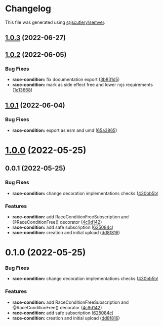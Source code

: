 # Changelog

This file was generated using [@jscutlery/semver](https://github.com/jscutlery/semver).

## [1.0.3](https://github.com/RicardoJBarrios/kuoki/compare/race-condition-v1.0.2...race-condition-v1.0.3) (2022-06-27)



## [1.0.2](https://github.com/RicardoJBarrios/kuoki/compare/race-condition-v1.0.1...race-condition-v1.0.2) (2022-06-05)


### Bug Fixes

* **race-condition:** fix documentation export ([3b831d5](https://github.com/RicardoJBarrios/kuoki/commit/3b831d531bf4874e26ebd768a87d11b910086451))
* **race-condition:** mark as side effect free and lower rxjs requirements ([1e13668](https://github.com/RicardoJBarrios/kuoki/commit/1e136685ab5e990bdef2f358f62d47d2b84c2250))



## [1.0.1](https://github.com/RicardoJBarrios/kuoki/compare/race-condition-v1.0.0...race-condition-v1.0.1) (2022-06-04)


### Bug Fixes

* **race-condition:** export as esm and umd ([65a3865](https://github.com/RicardoJBarrios/kuoki/commit/65a3865f3c7bd08ec7cd7666ef3114f8e84e49d4))



# [1.0.0](https://github.com/RicardoJBarrios/kuoki/compare/race-condition-v0.0.1...race-condition-v1.0.0) (2022-05-25)



## 0.0.1 (2022-05-25)


### Bug Fixes

* **race-condition:** change decoration implementations checks ([430bb5b](https://github.com/RicardoJBarrios/kuoki/commit/430bb5b0b7a2d8814325e049c287f352c25d1f3a))


### Features

* **race-condition:** add RaceConditionFreeSubscription and @RaceConditionFree() decorator ([4c9d142](https://github.com/RicardoJBarrios/kuoki/commit/4c9d1425ffafb478b59657b8d7d4d942754d3a4c))
* **race-condition:** add safe subscription ([625084c](https://github.com/RicardoJBarrios/kuoki/commit/625084c2de920c2daedb48a0c627e93604dc6813))
* **race-condition:** creation and initial upload ([dd8f816](https://github.com/RicardoJBarrios/kuoki/commit/dd8f81653f28f0ff7110e447f092fa48b31a57ba))



# 0.1.0 (2022-05-25)


### Bug Fixes

* **race-condition:** change decoration implementations checks ([430bb5b](https://github.com/RicardoJBarrios/kuoki/commit/430bb5b0b7a2d8814325e049c287f352c25d1f3a))


### Features

* **race-condition:** add RaceConditionFreeSubscription and @RaceConditionFree() decorator ([4c9d142](https://github.com/RicardoJBarrios/kuoki/commit/4c9d1425ffafb478b59657b8d7d4d942754d3a4c))
* **race-condition:** add safe subscription ([625084c](https://github.com/RicardoJBarrios/kuoki/commit/625084c2de920c2daedb48a0c627e93604dc6813))
* **race-condition:** creation and initial upload ([dd8f816](https://github.com/RicardoJBarrios/kuoki/commit/dd8f81653f28f0ff7110e447f092fa48b31a57ba))

